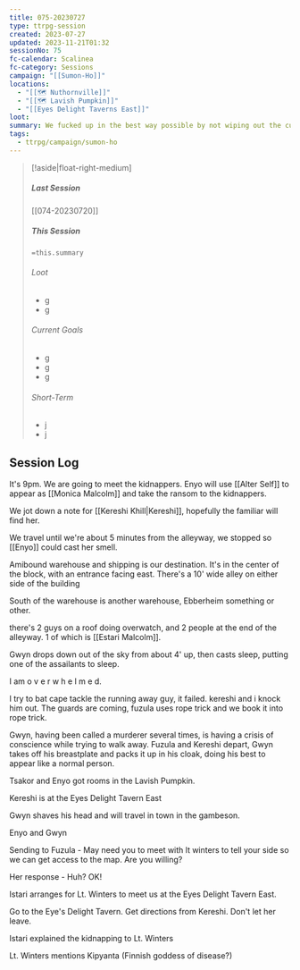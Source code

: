 ```yaml
---
title: 075-20230727
type: ttrpg-session
created: 2023-07-27
updated: 2023-11-21T01:32
sessionNo: 75
fc-calendar: Scalinea
fc-category: Sessions
campaign: "[[Sumon-Ho]]"
locations:
  - "[[🗺️ Nuthornville]]"
  - "[[🗺️ Lavish Pumpkin]]"
  - "[[Eyes Delight Taverns East]]"
loot: 
summary: We fucked up in the best way possible by not wiping out the cultists
tags:
  - ttrpg/campaign/sumon-ho
---
```


> [!aside|float-right-medium]
> ##### Last Session
> [[074-20230720]]
> ##### This Session
> `=this.summary`
> ###### Loot
> - g
> - g
> 
> ###### Current Goals
> - g
> - g
> - g
>
> ###### Short-Term
> - j
> - j



## Session Log


It's 9pm. We are going to meet the kidnappers. Enyo will use [[Alter Self]] to appear as [[Monica Malcolm]] and take the ransom to the kidnappers.

We jot down a note for [[Kereshi Khill|Kereshi]], hopefully the familiar will find her. 

We travel until we're about 5 minutes from the alleyway, we stopped so [[Enyo]] could cast her smell.

Amibound warehouse and shipping is our destination. It's in the center of the block, with an entrance facing east. There's a 10' wide alley on either side of the building

South of the warehouse is another warehouse, Ebberheim something or other.

there's 2 guys on a roof doing overwatch, and 2 people at the end of the alleyway. 1 of which is [[Estari Malcolm]].

Gwyn drops down out of the sky from about 4' up, then casts sleep, putting one of the assailants to sleep. 

I am o v e r w h e l m e d.

I try to bat cape tackle the running away guy, it failed. kereshi and i knock him out. The guards are coming, fuzula uses rope trick and we book it into rope trick.

Gwyn, having been called a murderer several times, is having a crisis of conscience while trying to walk away. Fuzula and Kereshi depart, Gwyn takes off his breastplate and packs it up in his cloak, doing his best to appear like a normal person.

Tsakor and Enyo got rooms in the Lavish Pumpkin.

Kereshi is at the Eyes Delight Tavern East

Gwyn shaves his head and will travel in town in the gambeson. 

Enyo and Gwyn 

Sending to Fuzula - May need you to meet with lt winters to tell your side so we can get access to the map. Are you willing?

Her response - Huh? OK!

Istari arranges for Lt. Winters to meet us at the Eyes Delight Tavern East.

Go to the Eye's Delight Tavern. Get directions from Kereshi. Don't let her leave.

Istari explained the kidnapping to Lt. Winters


Lt. Winters mentions Kipyanta (Finnish goddess of disease?)
